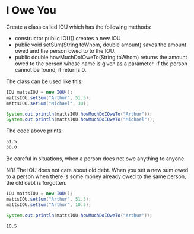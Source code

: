 
# I Owe You

Create a class called IOU which has the following methods:

- constructor public IOU() creates a new IOU
- public void setSum(String toWhom, double amount) saves the amount owed and the person owed to to the IOU.
- public double howMuchDoIOweTo(String toWhom) returns the amount owed to the person whose name is given as a parameter. If the person
cannot be found, it returns 0.

The class can be used like this:

```java
IOU mattsIOU = new IOU();
mattsIOU.setSum("Arthur", 51.5);
mattsIOU.setSum("Michael", 30);

System.out.println(mattsIOU.howMuchDoIOweTo("Arthur"));
System.out.println(mattsIOU.howMuchDoIOweTo("Michael"));
```

The code above prints:

```markdown
51.5
30.0
```

Be careful in situations, when a person does not owe anything to anyone.

NB! The IOU does not care about old debt. When you set a new sum owed to a person when there is some money already owed to the same person, the old debt is forgotten.

```java
IOU mattsIOU = new IOU();
mattsIOU.setSum("Arthur", 51.5);
mattsIOU.setSum("Arthur", 10.5);

System.out.println(mattsIOU.howMuchDoIOweTo("Arthur"));
```

```markdown
10.5
```
